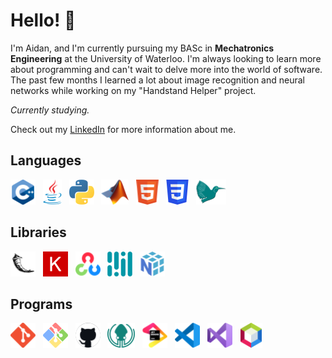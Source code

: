 # Hello! :wave:
I'm Aidan, and I'm currently pursuing my BASc in **Mechatronics Engineering** at the University of Waterloo. I'm always looking to learn more about programming and can't wait to delve more into the world of software. The past few months I learned a lot about image recognition and neural networks while working on my "Handstand Helper" project.

*Currently studying.*

Check out my [LinkedIn](https://www.linkedin.com/in/aidan-newman/) for more information about me.

## Languages
![C++](https://github.com/aidan-newman/image_storage/blob/629766127593ad5e18b9d3442ed5e463238a3685/aidan-newman/C%2B%2B.png "C++")&nbsp;&nbsp;
![Java](https://github.com/aidan-newman/image_storage/blob/5c60ce327fbc7a2982b69e88e1c90cbdf09e7a1b/aidan-newman/Java.png "Java")&nbsp;&nbsp;
![Python](https://github.com/aidan-newman/image_storage/blob/629766127593ad5e18b9d3442ed5e463238a3685/aidan-newman/Python.png "Python")&nbsp;&nbsp;
![MATLAB](https://github.com/aidan-newman/image_storage/blob/8cab0698a5839535ef355df0914b6845db089f91/aidan-newman/Matlab.png "MATLAB")&nbsp;&nbsp;
![HTML](https://github.com/aidan-newman/image_storage/blob/4c83c7e45b604b2de4af84e1c78d02726a17fbd5/aidan-newman/HTML.png "HTML")&nbsp;&nbsp;
![CSS](https://github.com/aidan-newman/image_storage/blob/4c83c7e45b604b2de4af84e1c78d02726a17fbd5/aidan-newman/CSS.png "CSS")&nbsp;&nbsp;
![LATEX](https://github.com/aidan-newman/image_storage/blob/c16e32f030a65a9ba6c9fbc7293fbe303b412018/aidan-newman/LATEX.png "LATEX")

## Libraries
![Flask](https://github.com/aidan-newman/image_storage/blob/0702ca784e0efc943faa624ef39966882655194f/aidan-newman/Flask.png "Flask")&nbsp;&nbsp;
![Keras](https://github.com/aidan-newman/image_storage/blob/629766127593ad5e18b9d3442ed5e463238a3685/aidan-newman/Keras.png "Keras")&nbsp;&nbsp;
![OpenCV](https://github.com/aidan-newman/image_storage/blob/381ff0866a692192aae5414c6e1b6bd41ac75432/aidan-newman/OpenCV.png "OpenCV")&nbsp;&nbsp;
![Mediapipe](https://github.com/aidan-newman/image_storage/blob/8cab0698a5839535ef355df0914b6845db089f91/aidan-newman/Mediapipe.png "Mediapipe")&nbsp;&nbsp;
![Numpy](https://github.com/aidan-newman/image_storage/blob/39616651119d97ddcfb678507b55da022847a5dd/aidan-newman/Numpy.png "Numpy")

## Programs
![Git](https://github.com/aidan-newman/image_storage/blob/2a60744e3e2be7705419be70d3fef2fc0baf773c/aidan-newman/Git.png "Git")&nbsp;&nbsp;
![GitBash](https://github.com/aidan-newman/image_storage/blob/2a60744e3e2be7705419be70d3fef2fc0baf773c/aidan-newman/GitBash.png "GitBash")&nbsp;&nbsp;
![GitHub](https://github.com/aidan-newman/image_storage/blob/82c24f7b87c5823bcf874a9296619027cb166d74/aidan-newman/GitHub.png "GitHub")&nbsp;&nbsp;
![GitKraken](https://github.com/aidan-newman/image_storage/blob/de663be6829039aa715a1063fb0397d60433cb6e/aidan-newman/GitKraken.png "GitKraken")&nbsp;&nbsp;
![JetBrains IDEs](https://github.com/aidan-newman/image_storage/blob/19fed8354096c51b77003a3fa8063aa1e51d8b63/aidan-newman/JetBrains.png "JetBrains IDEs")&nbsp;&nbsp;
![Visual Studio Code](https://github.com/aidan-newman/image_storage/blob/2a60744e3e2be7705419be70d3fef2fc0baf773c/aidan-newman/VSCode.png "Visual Studio Code")&nbsp;&nbsp;
![Visual Studio](https://github.com/aidan-newman/image_storage/blob/2a60744e3e2be7705419be70d3fef2fc0baf773c/aidan-newman/VS.png "Visual Studio")&nbsp;&nbsp;
![Apache NetBeans](https://github.com/aidan-newman/image_storage/blob/e4b22c8fd84901276305d8e82534276233811234/aidan-newman/Netbeans.png "Apache NetBeans")

<!--
**aidan-newman/aidan-newman** is a ✨ _special_ ✨ repository because its `README.md` (this file) appears on your GitHub profile.

Here are some ideas to get you started:

- 🔭 I’m currently working on ...
- 🌱 I’m currently learning ...
- 👯 I’m looking to collaborate on ...
- 🤔 I’m looking for help with ...
- 💬 Ask me about ...
- 📫 How to reach me: ...
- 😄 Pronouns: ...
- ⚡ Fun fact: ...
-->
